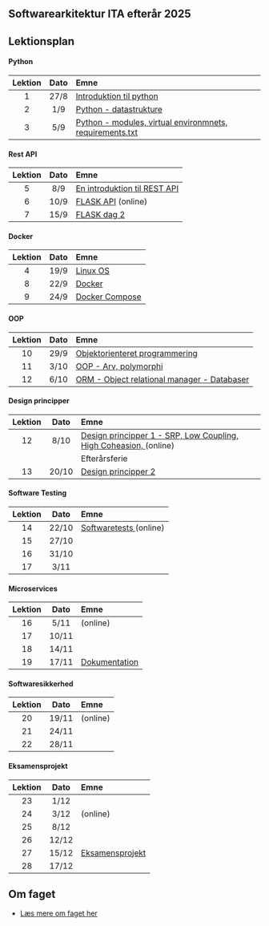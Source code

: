 ## Softwarearkitektur ITA efterår 2025    

## Lektionsplan

#### Python
| Lektion |    Dato    |       Emne                            |
|:-----:|:---------:|:----------------------------------------------------------|
|    1    |    27/8    | [Introduktion til python](lessons/py_intro_1.md)                |
|    2    |    1/9     | [Python - datastrukture](lessons/py_intro_2.md)                 |
|    3    |     5/9    | [Python - modules, virtual environmnets, requirements.txt](lessons/py_intro_3.md)|



#### Rest API
| Lektion |    Dato    |       Emne                            |
|:-----:|:---------:|:----------------------------------------------------------|
|    5    |     8/9    | [En introduktion til REST API](lessons/introduktion_til_rest_api.md)|
|    6    |    10/9    | [FLASK API](lessons/flask.md) (online)|
|    7    |      15/9  | [FLASK dag 2](lessons/flask_2.md)           |



#### Docker
| Lektion |    Dato    |       Emne                            |
|:-----:|:---------:|:----------------------------------------------------------|
|    4    |      19/9  | [Linux OS](materialer/docker1/docker_1.md)|
|    8    |      22/9  | [Docker](materialer/docker2/docker_2.md)|
|    9    |      24/9  | [Docker Compose](materialer/docker3/docker_3.md)|

#### OOP
| Lektion |    Dato    |       Emne                            |
|:-----:|:---------:|:----------------------------------------------------------|
|   10    |     29/9   | [Objektorienteret programmering](lessons/oop_1.md) |
|   11    |      3/10  | [OOP - Arv, polymorphi](lessons/oop_2.md) |
|   12    |     6/10   | [ORM - Object relational manager - Databaser](lessons/oop_2.md) |

#### Design principper
| Lektion |    Dato    |       Emne                            |
|:-----:|:---------:|:----------------------------------------------------------|
|   12    |    8/10    | [Design principper 1 - SRP, Low Coupling, High Coheasion, ](lessons/design_principper_1.md)  (online)|
|||Efterårsferie|
|   13    |    20/10   | [Design principper 2](lessons/ses11.md) |

#### Software Testing
| Lektion |    Dato    |       Emne                            |
|:-----:|:---------:|:----------------------------------------------------------|
|   14    |     22/10  | [Softwaretests ](lessons/testing_1.md) (online) |
|   15    |     27/10  | [](lessons/ses10.md) |
|   16    |     31/10  | [](lessons/ses10.md) |
|   17    |     3/11   | [](lessons/ses10.md) |


#### Microservices
| Lektion |    Dato    |       Emne                            |
|:-----:|:---------:|:----------------------------------------------------------|
|   16    |      5/11  | [](lessons/ses10.md) (online) |
|   17    |     10/11  | [](lessons/ses10.md)  |
|   18    |     14/11  | [](lessons/ses10.md)  |
|   19    |     17/11  | [Dokumentation ](lessons/ses10.md)  |


#### Softwaresikkerhed
| Lektion |    Dato    |       Emne                            |
|:-----:|:---------:|:----------------------------------------------------------|
|   20    |     19/11       | [](lessons/ses10.md) (online)  |
|   21    |     24/11       | [](lessons/ses10.md)  |
|   22    |     28/11       | [](lessons/ses10.md)  |



#### Eksamensprojekt
| Lektion |    Dato    |       Emne                            |
|:-----:|:---------:|:----------------------------------------------------------|
|   23    |      1/12       | [](lessons/ses10.md)  |
|   24    |     3/12       | [](lessons/ses10.md) (online)  |
|   25    |     8/12       | [](lessons/ses10.md)  |
|   26    |     12/12       | [](lessons/ses10.md)  |
|   27    |     15/12|      [Eksamensprojekt ](lessons/ses10.md)  |
|   28    |     17/12       | [](lessons/ses10.md)  |

## Om faget
* [Læs mere om faget her](formalia/about_this_elective.md)

